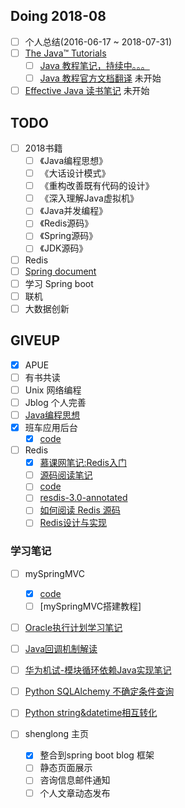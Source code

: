 ## Doing 2018-08
- [ ] 个人总结(2016-06-17 ~ 2018-07-31)
- [ ] [The Java™ Tutorials](https://docs.oracle.com/javase/tutorial/) 
  - [ ] [Java 教程笔记，持续中。。。](https://www.jianshu.com/p/390207099a65) 
  - [ ] [Java 教程官方文档翻译]()  未开始
- [ ] [Effective Java 读书笔记]()  未开始 

## TODO
- [ ] 2018书籍
  - [ ] 《Java编程思想》
  - [ ] 《大话设计模式》
  - [ ] 《重构改善既有代码的设计》
  - [ ] 《深入理解Java虚拟机》
  - [ ] 《Java并发编程》
  - [ ] 《Redis源码》 
  - [ ] 《Spring源码》
  - [ ] 《JDK源码》
  
- [ ] Redis
- [ ] [Spring document](https://spring.io/projects/spring-framework)
- [ ] 学习 Spring boot
- [ ] 联机
- [ ] 大数据创新

## GIVEUP
- [x] APUE
- [ ] 有书共读
- [ ] Unix 网络编程
- [ ] Jblog 个人完善
- [ ] [Java编程思想](./ThinkInJava/ThinkInJava.md) 
- [x] 班车应用后台
  - [x] [code](https://github.com/lyk2655/BusServer.git)
  
- [ ] Redis
  - [x] [慕课网笔记:Redis入门](./Redis/Redis入门.md)
  - [ ] [源码阅读笔记](./Redis/Redis源码阅读笔记.md)
  - [ ] [code](https://github.com/antirez/redis)
  - [ ] [resdis-3.0-annotated](https://github.com/huangz1990/redis-3.0-annotated)
  - [ ] [如何阅读 Redis 源码](http://blog.huangz.me/diary/2014/how-to-read-redis-source-code.html)
  - [ ] [Redis设计与实现](http://redisbook.com/)

### 学习笔记

- [ ] mySpringMVC
  - [x] [code](https://github.com/lyk2655/mySpringMVC.git)
  - [ ] [mySpringMVC搭建教程]
  
- [ ] [Oracle执行计划学习笔记](./Oracle执行计划.md)

- [ ] [Java回调机制解读](./notes/Java回调机制解读.md)

- [ ] [华为机试-模块循环依赖Java实现笔记](./notes/华为机试-模块循环依赖Java实现.md)

- [ ] [Python SQLAlchemy 不确定条件查询](./notes/Python-SQLAlchemy-不确定条件查询.md)

- [ ] [Python string&datetime相互转化](./notes/Python_string&datetime.md)


- [ ] shenglong 主页
  - [x] 整合到spring boot blog 框架 
  - [ ] 静态页面展示
  - [ ] 咨询信息邮件通知
  - [ ] 个人文章动态发布
